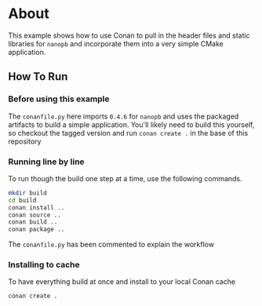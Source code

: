 # About
This example shows how to use Conan to pull in the header files and static libraries
for `nanopb` and incorporate them into a very simple CMake application.

## How To Run

### Before using this example
The `conanfile.py` here imports `0.4.6` for `nanopb` and uses the packaged artifacts
to build a simple application.  You'll likely need to build this yourself, so
checkout the tagged version and run `conan create .` in the base of this repository

### Running line by line
To run though the build one step at a time, use the following commands.
```sh
mkdir build
cd build
conan install ..
conan source ..
conan build ..
conan package ..
```
The `conanfile.py` has been commented to explain the workflow

### Installing to cache
To have everything build at once and install to your local Conan cache
```sh
conan create .
```
